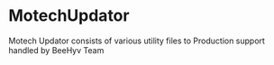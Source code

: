 # MotechUpdator


Motech Updator consists of various utility files to Production support handled by BeeHyv Team
